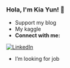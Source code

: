 ### Hola, I'm Kia Yun! 👋


- Support my blog
- My kaggle 
- **Connect with me:**

[![LinkedIn](https://img.shields.io/badge/LinkedIn-0077B5?style=for-the-badge&style=social&logo=linkedin&logoColor=white)](www.linkedin.com/in/kia-yun-kee)
- I’m looking for job 

